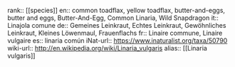 

rank:: [[species]]
en:: common toadflax, yellow toadflax, butter-and-eggs, butter and eggs, Butter-And-Egg, Common Linaria, Wild Snapdragon
it:: Linajola comune
de:: Gemeines Leinkraut, Echtes Leinkraut, Gewöhnliches Leinkraut, Kleines Löwenmaul, Frauenflachs
fr:: Linaire commune, Linaire vulgaire
es:: linaria común
iNat-url:: https://www.inaturalist.org/taxa/50790
wiki-url:: http://en.wikipedia.org/wiki/Linaria_vulgaris
alias:: [[Linaria vulgaris]]